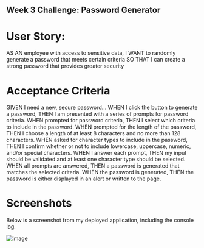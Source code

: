 ## Week 3 Challenge: Password Generator

# User Story:
AS AN employee with access to sensitive data,
I WANT to randomly generate a password that meets certain criteria
SO THAT I can create a strong password that provides greater security

# Acceptance Criteria
GIVEN I need a new, secure password...
WHEN I click the button to generate a password,
THEN I am presented with a series of prompts for password criteria.
WHEN prompted for password criteria,
THEN I select which criteria to include in the password.
WHEN prompted for the length of the password,
THEN I choose a length of at least 8 characters and no more than 128 characters.
WHEN asked for character types to include in the password,
THEN I confirm whether or not to include lowercase, uppercase, numeric, and/or special characters.
WHEN I answer each prompt,
THEN my input should be validated and at least one character type should be selected.
WHEN all prompts are answered,
THEN a password is generated that matches the selected criteria.
WHEN the password is generated,
THEN the password is either displayed in an alert or written to the page.

# Screenshots

Below is a screenshot from my deployed application, including the console log.

![image](https://user-images.githubusercontent.com/119539738/209235001-8d200401-64a1-43e4-93ae-960db1875c7f.png)
